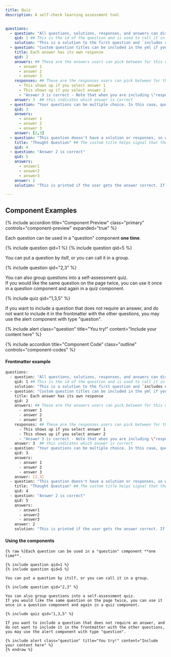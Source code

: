 ```yaml
---
title: Quiz
description: A self-check learning assessment tool


questions:
  - question: "All questions, solutions, responses, and answers can display basic markdown formatting."
    qid: 1 ## This is the id of the question and is used to call it in the markdown
    solution: "This is a solution to the first question and `includes code formatting` in the response." ## This shows on a Success, or Show Answer if there are no Answers provided
  - question: "Custom question titles can be included in the yml if you would like one to be different from the rest"
    title: Each answer has its own response 
    qid: 2
    answers: ## These are the answers users can pick between for this question
      - answer 1 
      - answer 2
      - answer 3
    responses: ## These are the responses users can pick between for this question. This is optional, but if used there should be an entry for every answer
      - This shows up if you select answer 1
      - This shows up if you select answer 2
      - "Answer 3 is correct - Note that when you are including \"responses\", any included \"solution\" variable will be ignored."
    answer: 3  ## this indicates which answer is correct
  - question: "Your questions can be multiple choice. In this case, questions 2 and 3 are marked as correct"
    qid: 3
    answers: 
      - answer 1
      - answer 2
      - answer 3
    answer: [2,3]  
  - question: "This question doesn't have a solution or responses, so will render without a \"Submit\" or \"Show Answer\" button"
    title: "Thought Question" ## The custom title helps signal that the difference is intentional.
    qid: 4
  - question: "Answer 2 is correct"
    qid: 5
    answers: 
      - answer1
      - answer2
      - answer3
    answer: 2  
    solution: "This is printed if the user gets the answer correct. If this is not included, and there is no \"Response\" attribute, the result will just show \"Success!\" instead"

---
```


## Component Examples

<div class="usa-accordion " >

{% include accordion title="Component Preview" class="primary" controls="component-preview" expanded="true" %}
<div id="component-preview" class="accordion_content usa-prose"  markdown='1'>

Each question can be used in a "question" component **one time**.

{% include question qid=1 %} 
{% include question qid=5 %}

You can put a question by itslf, or you can call it in a group.

{% include question qid="2,3" %}  

You can also group questions into a self-assessment quiz.  
If you would like the same question on the page twice, you can use it once in a question component and again in a quiz component.

{% include quiz qid="1,3,5" %}  

If you want to include a question that does not require an answer, and do not want to include it in the frontmatter with the other questions, you may use the alert component with type "question".

{% include alert class="question" title="You try!" content="Include your content here" %}

</div>
{% include accordion title="Component Code" class="outline" controls="component-codes" %}
<div id="component-codes" class="accordion_content" markdown='1'>

#### Frontmatter example
```bash
questions:
  - question: "All questions, solutions, responses, and answers can display basic markdown formatting."
    qid: 1 ## This is the id of the question and is used to call it in the markdown
    solution: "This is a solution to the first question and `includes code formatting` in the response." ## This shows on a Success, or Show Answer if there are no Answers provided
  - question: "Custom question titles can be included in the yml if you would like one to be different from the rest"
    title: Each answer has its own response 
    qid: 2
    answers: ## These are the answers users can pick between for this question
      - answer 1 
      - answer 2
      - answer 3
    responses: ## These are the responses users can pick between for this question. This is optional, but if used there should be an entry for every answer
      - This shows up if you select answer 1
      - This shows up if you select answer 2
      - "Answer 3 is correct - Note that when you are including \"responses\", any included \"solution\" variable will be ignored."
    answer: 3  ## this indicates which answer is correct
  - question: "Your questions can be multiple choice. In this case, questions 2 and 3 are marked as correct"
    qid: 3
    answers: 
      - answer 1
      - answer 2
      - answer 3
    answer: [2,3]  
  - question: "This question doesn't have a solution or responses, so will render without a \"Submit\" or \"Show Answer\" button"
    title: "Thought Question" ## The custom title helps signal that the difference is intentional.
    qid: 4
  - question: "Answer 2 is correct"
    qid: 5
    answers: 
      - answer1
      - answer2
      - answer3
    answer: 2  
    solution: "This is printed if the user gets the answer correct. If this is not included, and there is no \"Response\" attribute, the result will just show \"Success!\" instead"
```

#### Using the components
```
{% raw %}Each question can be used in a "question" component **one time**.

{% include question qid=1 %} 
{% include question qid=5 %}

You can put a question by itslf, or you can call it in a group.

{% include question qid="2,3" %}  

You can also group questions into a self-assessment quiz.  
If you would like the same question on the page twice, you can use it once in a question component and again in a quiz component.

{% include quiz qid="1,3,5" %}  

If you want to include a question that does not require an answer, and do not want to include it in the frontmatter with the other questions, you may use the alert component with type "question".

{% include alert class="question" title="You try!" content="Include your content here" %}
{% endraw %}

```
</div>
</div>